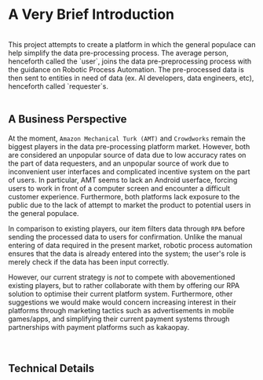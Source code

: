 # A Very Brief Introduction

<br> 
This project attempts to create a platform in which the general populace can help simplify the data pre-processing process. The average person, henceforth called the `user`, joins the data pre-preprocessing process with the guidance on Robotic Process Automation. The pre-processed data is then sent to entities in need of data (ex. AI developers, data engineers, etc), henceforth called `requester`s.
<br>
<br>

## A Business Perspective

At the moment, `Amazon Mechanical Turk (AMT)` and `Crowdworks` remain the biggest players in the data pre-processing platform market. However, both are considered an unpopular source of data due to low accuracy rates on the part of data requesters, and an unpopular source of work due to inconvenient user interfaces and complicated incentive system on the part of users. In particular, AMT seems to lack an Android userface, forcing users to work in front of a computer screen and encounter a difficult customer experience. Furthermore, both platforms lack exposure to the public due to the lack of attempt to market the product to potential users in the general populace. 

In comparison to existing players, our item filters data through `RPA` before sending the processed data to users for confirmation. Unlike the manual entering of data required in the present market, robotic process automation ensures that the data is already entered into the system; the user's role is merely check if the data has been input correctly.

However, our current strategy is *not* to compete with abovementioned existing players, but to rather collaborate with them by offering our RPA solution to optimise their current platform system. Furthermore, other suggestions we would make would concern increasing interest in their platforms through marketing tactics such as advertisements in mobile games/apps, and simplifying their current payment systems through partnerships with payment platforms such as kakaopay.  
<br>
<br>

## Technical Details
